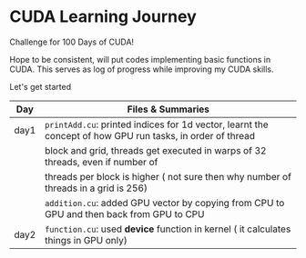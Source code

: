 # CUDA Learning Journey

Challenge for 100 Days of CUDA!

Hope to be consistent, will put codes implementing basic functions in CUDA. This serves as log of progress while improving my CUDA skills.

Let's get started


| Day   | Files & Summaries                                                                 |
|-------|----------------------------------------------------------------------------------|
| day1  | `printAdd.cu`: printed indices for 1d vector, learnt the concept of how GPU run tasks, in order of thread |
        |   block and grid, threads get executed in warps of 32 threads, even if number of  |
        |   threads per block is higher ( not sure then why number of threads in a grid is 256)   |
|       | `addition.cu`: added GPU vector by copying from CPU to GPU and then back from GPU to CPU |
| day2  | `function.cu`: used __device__ function in kernel ( it calculates things in GPU only)    |
